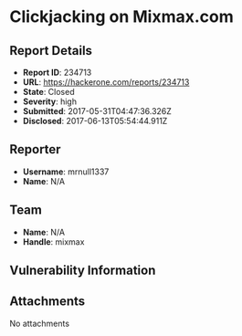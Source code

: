 # Clickjacking on Mixmax.com

## Report Details
- **Report ID**: 234713
- **URL**: https://hackerone.com/reports/234713
- **State**: Closed
- **Severity**: high
- **Submitted**: 2017-05-31T04:47:36.326Z
- **Disclosed**: 2017-06-13T05:54:44.911Z

## Reporter
- **Username**: mrnull1337
- **Name**: N/A

## Team
- **Name**: N/A
- **Handle**: mixmax

## Vulnerability Information


## Attachments
No attachments
